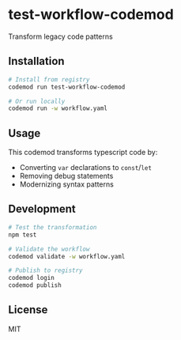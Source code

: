 # test-workflow-codemod

Transform legacy code patterns

## Installation

```bash
# Install from registry
codemod run test-workflow-codemod

# Or run locally
codemod run -w workflow.yaml
```

## Usage

This codemod transforms typescript code by:

- Converting `var` declarations to `const`/`let`
- Removing debug statements
- Modernizing syntax patterns

## Development

```bash
# Test the transformation
npm test

# Validate the workflow
codemod validate -w workflow.yaml

# Publish to registry
codemod login
codemod publish
```

## License

MIT 